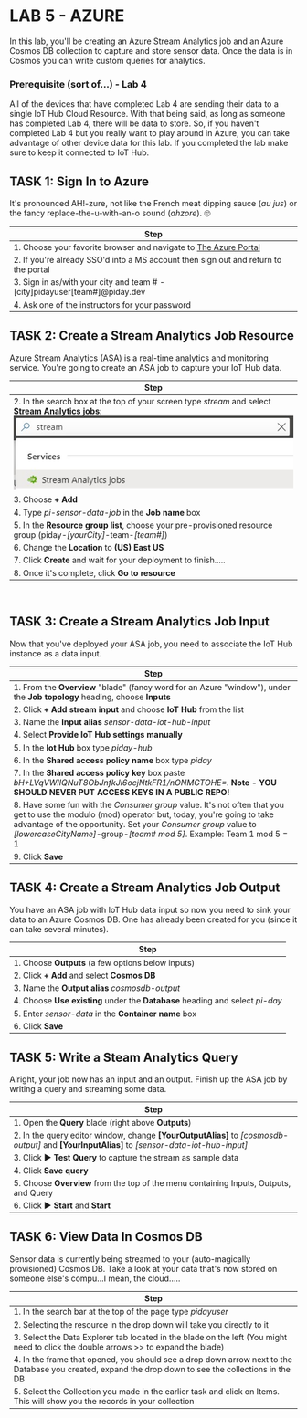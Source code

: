 # LAB 5 - AZURE
In this lab, you'll be creating an Azure Stream Analytics job and an Azure Cosmos DB collection to capture and store sensor data. Once the data is in Cosmos you can write custom queries for analytics.

### Prerequisite (sort of...) - Lab 4
All of the devices that have completed Lab 4 are sending their data to a single IoT Hub Cloud Resource. With that being said, as long as someone has completed Lab 4, there will be data to store. So, if you haven't completed Lab 4 but you really want to play around in Azure, you can take advantage of other device data for this lab. If you completed the lab make sure to keep it connected to IoT Hub.

## TASK 1: Sign In to Azure
It's pronounced AH!-zure, not like the French meat dipping sauce (_au jus_) or the fancy replace-the-u-with-an-o sound (_ahzore_). :roll_eyes:

| Step |
|-|
|1. Choose your favorite browser and navigate to [The Azure Portal](https://portal.azure.com/)|
|2. If you're already SSO'd into a MS account then sign out and return to the portal|
|3. Sign in as/with your city and team # - [city]pidayuser[team#]@piday.dev|
|4. Ask one of the instructors for your password|

## TASK 2: Create a Stream Analytics Job Resource
Azure Stream Analytics (ASA) is a real-time analytics and monitoring service. You're going to create an ASA job to capture your IoT Hub data.

| Step |
|-|
|2. In the search box at the top of your screen type _stream_ and select **Stream Analytics jobs**: <br />![Stream Analytics Search](stream_analytics_search.jpg)|
|3. Choose **+ Add**|
|4. Type _pi-sensor-data-job_ in the **Job name** box|
|5. In the **Resource group list**, choose your pre-provisioned resource group (piday-_[yourCity]_-team-_[team#]_)|
|6. Change the **Location** to **(US) East US**|
|7. Click **Create** and wait for your deployment to finish.....|
|8. Once it's complete, click **Go to resource**|

<br/>

## TASK 3: Create a Stream Analytics Job Input
Now that you've deployed your ASA job, you need to associate the IoT Hub instance as a data input.

| Step |
|-|
|1. From the **Overview** "blade" (fancy word for an Azure "window"), under the **Job topology** heading, choose **Inputs**|
|2. Click **+ Add stream input** and choose **IoT Hub** from the list|
|3. Name the **Input alias** _sensor-data-iot-hub-input_|
|4. Select **Provide IoT Hub settings manually**|
|5. In the **Iot Hub** box type _piday-hub_|
|6. In the **Shared access policy name** box type _piday_|
|7. In the **Shared access policy key** box paste _bH+LVqVWIIQNuT8ObJnfkJi6ocjNtkFR1/nONMGTOHE=_. **Note - YOU SHOULD NEVER PUT ACCESS KEYS IN A PUBLIC REPO!** |
|8. Have some fun with the _Consumer group_ value. It's not often that you get to use the modulo (mod) operator but, today, you're going to take advantage of the opportunity. Set your _Consumer group_ value to _[lowercaseCityName]_-group-_[team# mod 5]_. Example: Team 1 mod 5 = 1|
|9. Click **Save**|

## TASK 4: Create a Stream Analytics Job Output
You have an ASA job with IoT Hub data input so now you need to sink your data to an Azure Cosmos DB. One has already been created for you (since it can take several minutes).

| Step |
|-|
|1. Choose **Outputs** (a few options below inputs)|
|2. Click **+ Add** and select **Cosmos DB**|
|3. Name the **Output alias** _cosmosdb-output_|
|4. Choose **Use existing** under the **Database** heading and select _pi-day_|
|5. Enter _sensor-data_ in the **Container name** box|
|6. Click **Save**|

## TASK 5: Write a Steam Analytics Query
Alright, your job now has an input and an output. Finish up the ASA job by writing a query and streaming some data.

| Step |
|-|
|1. Open the **Query** blade (right above **Outputs**)|
|2. In the query editor window, change **[YourOutputAlias]** to _[cosmosdb-output]_ and **[YourInputAlias]** to _[sensor-data-iot-hub-input]_|
|3. Click **▶ Test Query** to capture the stream as sample data|
|4. Click **Save query**|
|5. Choose **Overview** from the top of the menu containing Inputs, Outputs, and Query|
|6. Click **▶ Start** and **Start** |

## TASK 6: View Data In Cosmos DB
Sensor data is currently being streamed to your (auto-magically provisioned) Cosmos DB. Take a look at your data that's now stored on someone else's compu...I mean, the cloud.....

| Step |
|-|
|1. In the search bar at the top of the page type _pidayuser_|
|2. Selecting the resource in the drop down will take you directly to it|
|3. Select the Data Explorer tab located in the blade on the left (You might need to click the double arrows >> to expand the blade)|
|4. In the frame that opened, you should see a drop down arrow next to the Database you created, expand the drop down to see the collections in the DB|
|5. Select the Collection you made in the earlier task and click on Items. This will show you the records in your collection|
